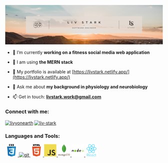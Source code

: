 ![img](https://github.com/lst4rk/lst4rk/blob/7a3102c0be0bf167aa87adcd5e62057dc043ce0f/2.png)
<!-- <h1 align="center">Hi, I'm Liv</h1> -->
<!-- <h3 align="center">A passionate software engineer @ 100Devs</h3>
 -->
- 🔭 I’m currently **working on a fitness social media web application**

- 🌱 I am using **the MERN stack**

- 📝 My portfolio is available at [https://livstark.netlify.app/](https://livstark.netlify.app/)

- 💬 Ask me about **my background in physiology and neurobiology**

- 📫 Get in touch: **livstark.work@gmail.com**

<h3 align="left">Connect with me:</h3>
<p align="left">
<a href="https://twitter.com/livyonearth" target="blank"><img align="center" src="https://raw.githubusercontent.com/rahuldkjain/github-profile-readme-generator/master/src/images/icons/Social/twitter.svg" alt="livyonearth" height="30" width="40" /></a>
<a href="https://linkedin.com/in/liv-stark" target="blank"><img align="center" src="https://raw.githubusercontent.com/rahuldkjain/github-profile-readme-generator/master/src/images/icons/Social/linked-in-alt.svg" alt="liv-stark" height="30" width="40" /></a>
</p>

<h3 align="left">Languages and Tools:</h3>
<p align="left"> <a href="https://www.w3schools.com/css/" target="_blank" rel="noreferrer"> <img src="https://raw.githubusercontent.com/devicons/devicon/master/icons/css3/css3-original-wordmark.svg" alt="css3" width="40" height="40"/> </a> <a href="https://git-scm.com/" target="_blank" rel="noreferrer"> <img src="https://www.vectorlogo.zone/logos/git-scm/git-scm-icon.svg" alt="git" width="40" height="40"/> </a> <a href="https://www.w3.org/html/" target="_blank" rel="noreferrer"> <img src="https://raw.githubusercontent.com/devicons/devicon/master/icons/html5/html5-original-wordmark.svg" alt="html5" width="40" height="40"/> </a> <a href="https://developer.mozilla.org/en-US/docs/Web/JavaScript" target="_blank" rel="noreferrer"> <img src="https://raw.githubusercontent.com/devicons/devicon/master/icons/javascript/javascript-original.svg" alt="javascript" width="40" height="40"/> </a> <a href="https://www.mongodb.com/" target="_blank" rel="noreferrer"> <img src="https://raw.githubusercontent.com/devicons/devicon/master/icons/mongodb/mongodb-original-wordmark.svg" alt="mongodb" width="40" height="40"/> </a> <a href="https://nodejs.org" target="_blank" rel="noreferrer"> <img src="https://raw.githubusercontent.com/devicons/devicon/master/icons/nodejs/nodejs-original-wordmark.svg" alt="nodejs" width="40" height="40"/> </a> <a href="https://reactjs.org/" target="_blank" rel="noreferrer"> <img src="https://raw.githubusercontent.com/devicons/devicon/master/icons/react/react-original-wordmark.svg" alt="react" width="40" height="40"/> </a> </p>
